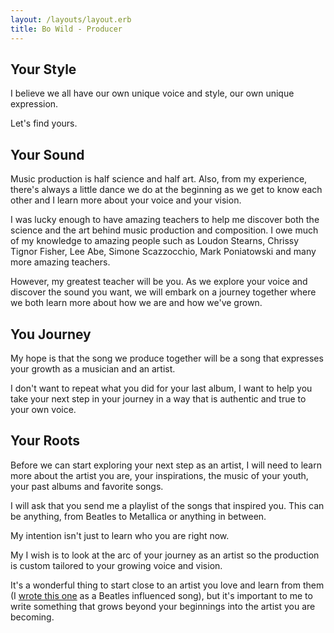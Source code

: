```yaml
---
layout: /layouts/layout.erb
title: Bo Wild - Producer
---
```

## Your Style

I believe we all have our own unique voice and style, our own unique expression.

Let's find yours.

## Your Sound

Music production is half science and half art. Also, from my experience, there's always a little dance we do at the beginning as we get to know each other and I learn more about your voice and your vision.

I was lucky enough to have amazing teachers to help me discover both the science and the art behind music production and composition. I owe much of my knowledge to amazing people such as Loudon Stearns, Chrissy Tignor Fisher, Lee Abe, Simone Scazzocchio, Mark Poniatowski and many more amazing teachers.

However, my greatest teacher will be you. As we explore your voice and discover the sound you want, we will embark on a journey together where we both learn more about how we are and how we've grown.

## You Journey

My hope is that the song we produce together will be a song that expresses your growth as a musician and an artist.

I don't want to repeat what you did for your last album, I want to help you take your next step in your journey in a way that is authentic and true to your own voice.

## Your Roots

Before we can start exploring your next step as an artist, I will need to learn more about the artist you are, your inspirations, the music of your youth, your past albums and favorite songs.

I will ask that you send me a playlist of the songs that inspired you. This can be anything, from Beatles to Metallica or anything in between.

My intention isn't just to learn who you are right now.

My I wish is to look at the arc of your journey as an artist so the production is custom tailored to your growing voice and vision.

It's a wonderful thing to start close to an artist you love and learn from them (I [wrote this one](/media/its_me.m4a "play: It's Me") as a Beatles influenced song), but it's important to me to write something that grows beyond your beginnings into the artist you are becoming. 

